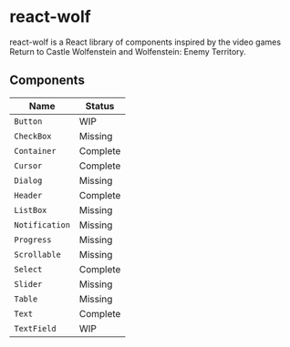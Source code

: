 # react-wolf

react-wolf is a React library of components inspired by the video games Return to Castle Wolfenstein and Wolfenstein: Enemy Territory.

## Components
| Name | Status |
| ---- | ------ |
| `Button` | WIP |
| `CheckBox` | Missing |
| `Container` | Complete |
| `Cursor` | Complete |
| `Dialog` | Missing |
| `Header` | Complete |
| `ListBox` | Missing |
| `Notification` | Missing |
| `Progress` | Missing |
| `Scrollable` | Missing |
| `Select` | Complete |
| `Slider` | Missing |
| `Table` | Missing |
| `Text` | Complete |
| `TextField` | WIP |
